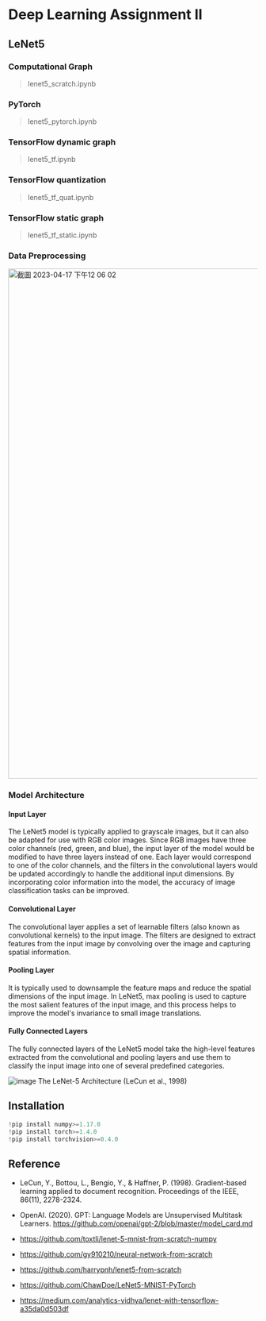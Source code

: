 # Deep Learning Assignment II

## LeNet5 
### Computational Graph
> lenet5_scratch.ipynb
### PyTorch
> lenet5_pytorch.ipynb
### TensorFlow dynamic graph
> lenet5_tf.ipynb
### TensorFlow quantization
> lenet5_tf_quat.ipynb
### TensorFlow static graph
> lenet5_tf_static.ipynb


### Data Preprocessing
<img width="1028" alt="截圖 2023-04-17 下午12 06 02" src="https://user-images.githubusercontent.com/101318155/232375543-7d611f72-1cfe-4d10-b16e-66344e789dfe.png">

### Model Architecture

#### Input Layer
The LeNet5 model is typically applied to grayscale images, but it can also be adapted for use with RGB color images. Since RGB images have three color channels (red, green, and blue), the input layer of the model would be modified to have three layers instead of one. Each layer would correspond to one of the color channels, and the filters in the convolutional layers would be updated accordingly to handle the additional input dimensions. By incorporating color information into the model, the accuracy of image classification tasks can be improved.

#### Convolutional Layer
The convolutional layer applies a set of learnable filters (also known as convolutional kernels) to the input image. The filters are designed to extract features from the input image by convolving over the image and capturing spatial information.

#### Pooling Layer
It is typically used to downsample the feature maps and reduce the spatial dimensions of the input image. In LeNet5, max pooling is used to capture the most salient features of the input image, and this process helps to improve the model's invariance to small image translations.

#### Fully Connected Layers
The fully connected layers of the LeNet5 model take the high-level features extracted from the convolutional and pooling layers and use them to classify the input image into one of several predefined categories.


![image](https://user-images.githubusercontent.com/101318155/232376313-d2d8b991-f794-4cb8-9022-07622dd843fb.png)
The LeNet-5 Architecture (LeCun et al., 1998)


## Installation
```python
!pip install numpy>=1.17.0
!pip install torch>=1.4.0
!pip install torchvision>=0.4.0
```

## Reference
- LeCun, Y., Bottou, L., Bengio, Y., & Haffner, P. (1998). Gradient-based learning applied to document recognition. Proceedings of the IEEE, 86(11), 2278-2324.

- OpenAI. (2020). GPT: Language Models are Unsupervised Multitask Learners. https://github.com/openai/gpt-2/blob/master/model_card.md

- https://github.com/toxtli/lenet-5-mnist-from-scratch-numpy 

- https://github.com/gy910210/neural-network-from-scratch 

- https://github.com/harrypnh/lenet5-from-scratch

- https://github.com/ChawDoe/LeNet5-MNIST-PyTorch

- https://medium.com/analytics-vidhya/lenet-with-tensorflow-a35da0d503df 

